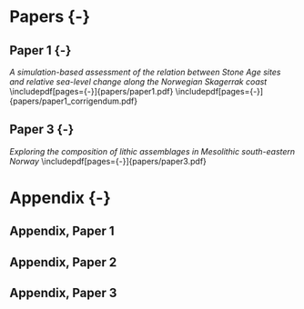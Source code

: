# Papers {-}
## Paper 1 {-}
_A simulation-based assessment of the relation between Stone Age sites and relative sea-level change along the Norwegian Skagerrak coast_
\includepdf[pages={-}]{papers/paper1.pdf}
\includepdf[pages={-}]{papers/paper1_corrigendum.pdf}

## Paper 3 {-}
_Exploring the composition of lithic assemblages in Mesolithic south-eastern Norway_
\includepdf[pages={-}]{papers/paper3.pdf}

# Appendix {-}
## Appendix, Paper 1

## Appendix, Paper 2

## Appendix, Paper 3
